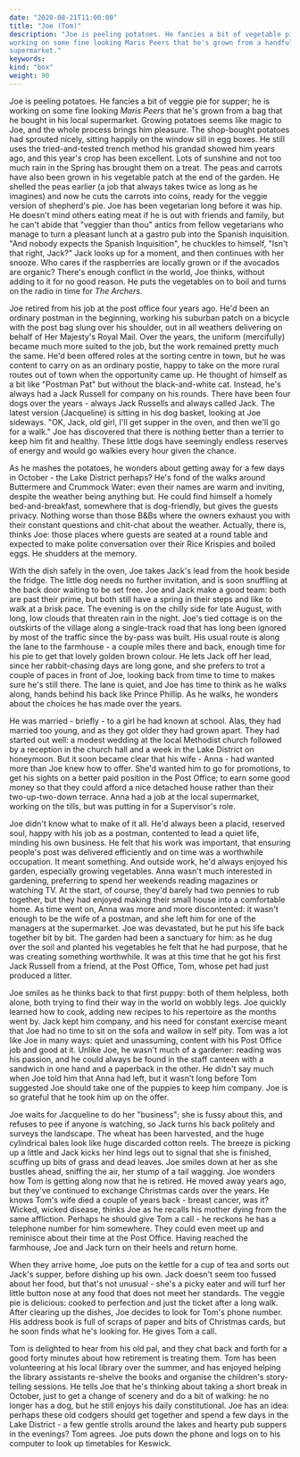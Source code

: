 ```yaml
---
date: "2020-08-21T11:00:00"
title: "Joe (Tom)"
description: "Joe is peeling potatoes. He fancies a bit of vegetable pie for supper, so he is
working on some fine looking Maris Peers that he's grown from a handful that he bought in his local
supermarket."
keywords:
kind: "box"
weight: 90
---
```


Joe is peeling potatoes. He fancies a bit of veggie pie for supper; he is working on some fine
looking *Maris Peers* that he's grown from a bag that he bought in his local supermarket. Growing
potatoes seems like magic to Joe, and the whole process brings him pleasure. The shop-bought
potatoes had sprouted nicely, sitting happily on the window sill in egg boxes. He still uses the
tried-and-tested trench method his grandad showed him years ago, and this year's crop has been
excellent. Lots of sunshine and not too much rain in the Spring has brought them on a treat. The
peas and carrots have also been grown in his vegetable patch at the end of the garden. He shelled
the peas earlier (a job that always takes twice as long as he imagines) and now he cuts the carrots
into coins, ready for the veggie version of shepherd's pie. Joe has been vegetarian long before it
was hip. He doesn't mind others eating meat if he is out with friends and family, but he can't abide
that "veggier than thou" antics from fellow vegetarians who manage to turn a pleasant lunch at a
gastro pub into the Spanish inquisition. "And nobody expects the Spanish Inquisition", he chuckles
to himself, "Isn't that right, Jack?" Jack looks up for a moment, and then continues with her
snooze. Who cares if the raspberries are locally grown or if the avocados are organic? There's
enough conflict in the world, Joe thinks, without adding to it for no good reason. He puts the
vegetables on to boil and turns on the radio in time for *The Archers*.

Joe retired from his job at the post office four years ago. He'd been an ordinary postman in the
beginning, working his suburban patch on a bicycle with the post bag slung over his shoulder, out in
all weathers delivering on behalf of Her Majesty's Royal Mail. Over the years, the uniform
(mercifully) became much more suited to the job, but the work remained pretty much the same. He'd
been offered roles at the sorting centre in town, but he was content to carry on as an ordinary
postie, happy to take on the more rural routes out of town when the opportunity came up. He thought
of himself as a bit like "Postman Pat" but without the black-and-white cat. Instead, he's always had
a Jack Russell for company on his rounds. There have been four dogs over the years - always Jack
Russells and always called Jack. The latest version (Jacqueline) is sitting in his dog basket,
looking at Joe sideways. "OK, Jack, old girl, I'll get supper in the oven, and then we'll go for a
walk." Joe has discovered that there is nothing better than a terrier to keep him fit and healthy.
These little dogs have seemingly endless reserves of energy and would go walkies every hour given
the chance.

As he mashes the potatoes, he wonders about getting away for a few days in October - the Lake
District perhaps? He's fond of the walks around Buttermere and Crummock Water: even their names are
warm and inviting, despite the weather being anything but. He could find himself a homely
bed-and-breakfast, somewhere that is dog-friendly, but gives the guests privacy. Nothing worse than
those B&Bs where the owners exhaust you with their constant questions and chit-chat about the
weather. Actually, there is, thinks Joe: those places where guests are seated at a round table and
expected to make polite conversation over their Rice Krispies and boiled eggs. He shudders at the
memory.

With the dish safely in the oven, Joe takes Jack's lead from the hook beside the fridge. The little
dog needs no further invitation, and is soon snuffling at the back door waiting to be set free. Joe
and Jack make a good team: both are past their prime, but both still have a spring in their steps
and like to walk at a brisk pace. The evening is on the chilly side for late August, with long, low
clouds that threaten rain in the night. Joe's tied cottage is on the outskirts of the village along
a single-track road that has long been ignored by most of the traffic since the by-pass was built.
His usual route is along the lane to the farmhouse - a couple miles there and back, enough time for
his pie to get that lovely golden brown colour. He lets Jack off her lead, since her rabbit-chasing
days are long gone, and she prefers to trot a couple of paces in front of Joe, looking back from
time to time to makes sure he's still there. The lane is quiet, and Joe has time to think as he
walks along, hands behind his back like Prince Phillip. As he walks, he wonders about the choices he
has made over the years.

He was married - briefly - to a girl he had known at school. Alas, they had married too young, and
as they got older they had grown apart. They had started out well: a modest wedding at the local
Methodist church followed by a reception in the church hall and a week in the Lake District on
honeymoon. But it soon became clear that his wife - Anna - had wanted more than Joe knew how to
offer. She'd wanted him to go for promotions, to get his sights on a better paid position in the
Post Office; to earn some good money so that they could afford a nice detached house rather than
their two-up-two-down terrace. Anna had a job at the local supermarket, working on the tills, but
was putting in for a Supervisor's role.

Joe didn't know what to make of it all. He'd always been a placid, reserved soul, happy with his job
as a postman, contented to lead a quiet life, minding his own business. He felt that his work was
important, that ensuring people's post was delivered efficiently and on time was a worthwhile
occupation. It meant something. And outside work, he'd always enjoyed his garden, especially growing
vegetables. Anna wasn't much interested in gardening, preferring to spend her weekends reading
magazines or watching TV. At the start, of course, they'd barely had two pennies to rub together,
but they had enjoyed making their small house into a comfortable home. As time went on, Anna was
more and more discontented: it wasn't enough to be the wife of a postman, and she left him for one
of the managers at the supermarket. Joe was devastated, but he put his life back together bit by
bit. The garden had been a sanctuary for him: as he dug over the soil and planted his vegetables he
felt that he had purpose, that he was creating something worthwhile. It was at this time that he got
his first Jack Russell from a friend, at the Post Office, Tom, whose pet had just produced a litter.

Joe smiles as he thinks back to that first puppy: both of them helpless, both alone, both trying to
find their way in the world on wobbly legs. Joe quickly learned how to cook, adding new recipes to
his repertoire as the months went by. Jack kept him company, and his need for constant exercise
meant that Joe had no time to sit on the sofa and wallow in self pity. Tom was a lot like Joe in
many ways: quiet and unassuming, content with his Post Office job and good at it. Unlike Joe, he
wasn't much of a gardener: reading was his passion, and he could always be found in the staff
canteen with a sandwich in one hand and a paperback in the other. He didn't say much when Joe told
him that Anna had left, but it wasn't long before Tom suggested Joe should take one of the puppies
to keep him company. Joe is so grateful that he took him up on the offer.

Joe waits for Jacqueline to do her "business"; she is fussy about this, and refuses to pee if anyone
is watching, so Jack turns his back politely and surveys the landscape. The wheat has been
harvested, and the huge cylindrical bales look like huge discarded cotton reels. The breeze is
picking up a little and Jack kicks her hind legs out to signal that she is finished, scuffing up
bits of grass and dead leaves. Joe smiles down at her as she bustles ahead, sniffing the air, her
stump of a tail wagging. Joe wonders how Tom is getting along now that he is retired. He moved away
years ago, but they've continued to exchange Christmas cards over the years. He knows Tom's wife
died a couple of years back - breast cancer, was it? Wicked, wicked disease, thinks Joe as he
recalls his mother dying from the same affliction. Perhaps he should give Tom a call - he reckons he
has a telephone number for him somewhere. They could even meet up and reminisce about their time at
the Post Office. Having reached the farmhouse, Joe and Jack turn on their heels and return home.

When they arrive home, Joe puts on the kettle for a cup of tea and sorts out Jack's supper, before
dishing up his own. Jack doesn't seem too fussed about her food, but that's not unusual - she's a
picky eater and will turf her little button nose at any food that does not meet her standards. The
veggie pie is delicious: cooked to perfection and just the ticket after a long walk. After clearing
up the dishes, Joe decides to look for Tom's phone number. His address book is full of scraps of
paper and bits of Christmas cards, but he soon finds what he's looking for. He gives Tom a call.

Tom is delighted to hear from his old pal, and they chat back and forth for a good forty minutes
about how retirement is treating them. Tom has been volunteering at his local library over the
summer, and has enjoyed helping the library assistants re-shelve the books and organise the
children's story-telling sessions. He tells Joe that he's thinking about taking a short break in
October, just to get a change of scenery and do a bit of walking: he no longer has a dog, but he
still enjoys his daily constitutional. Joe has an idea: perhaps these old codgers should get
together and spend a few days in the Lake District - a few gentle strolls around the lakes and
hearty pub suppers in the evenings? Tom agrees. Joe puts down the phone and logs on to his computer
to look up timetables for Keswick.
